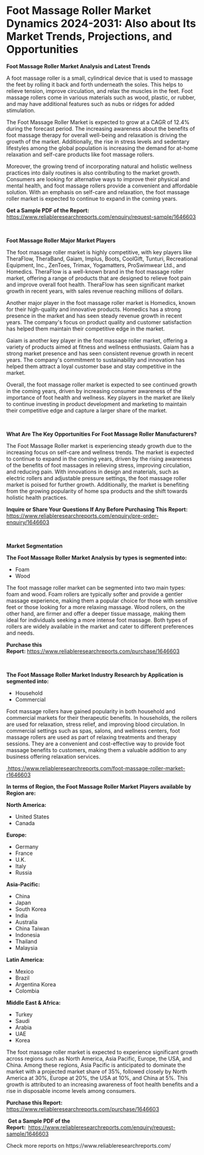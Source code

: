 <p><h1>Foot Massage Roller Market Dynamics 2024-2031: Also about Its Market Trends, Projections, and Opportunities</h1></p><p><strong>Foot Massage Roller Market Analysis and Latest Trends</strong></p>
<p><p>A foot massage roller is a small, cylindrical device that is used to massage the feet by rolling it back and forth underneath the soles. This helps to relieve tension, improve circulation, and relax the muscles in the feet. Foot massage rollers come in various materials such as wood, plastic, or rubber, and may have additional features such as nubs or ridges for added stimulation.</p><p>The Foot Massage Roller Market is expected to grow at a CAGR of 12.4% during the forecast period. The increasing awareness about the benefits of foot massage therapy for overall well-being and relaxation is driving the growth of the market. Additionally, the rise in stress levels and sedentary lifestyles among the global population is increasing the demand for at-home relaxation and self-care products like foot massage rollers.</p><p>Moreover, the growing trend of incorporating natural and holistic wellness practices into daily routines is also contributing to the market growth. Consumers are looking for alternative ways to improve their physical and mental health, and foot massage rollers provide a convenient and affordable solution. With an emphasis on self-care and relaxation, the foot massage roller market is expected to continue to expand in the coming years.</p></p>
<p><strong>Get a Sample PDF of the Report:&nbsp;</strong> <a href="https://www.reliableresearchreports.com/enquiry/request-sample/1646603">https://www.reliableresearchreports.com/enquiry/request-sample/1646603</a></p>
<p>&nbsp;</p>
<p><strong>Foot Massage Roller Major Market Players</strong></p>
<p><p>The foot massage roller market is highly competitive, with key players like TheraFlow, TheraBand, Gaiam, Implus, Boots, CoolGift, Tunturi, Recreational Equipment, Inc., ZenToes, Trimax, Yogamatters, ProSwimwear Ltd., and Homedics. TheraFlow is a well-known brand in the foot massage roller market, offering a range of products that are designed to relieve foot pain and improve overall foot health. TheraFlow has seen significant market growth in recent years, with sales revenue reaching millions of dollars.</p><p>Another major player in the foot massage roller market is Homedics, known for their high-quality and innovative products. Homedics has a strong presence in the market and has seen steady revenue growth in recent years. The company's focus on product quality and customer satisfaction has helped them maintain their competitive edge in the market.</p><p>Gaiam is another key player in the foot massage roller market, offering a variety of products aimed at fitness and wellness enthusiasts. Gaiam has a strong market presence and has seen consistent revenue growth in recent years. The company's commitment to sustainability and innovation has helped them attract a loyal customer base and stay competitive in the market.</p><p>Overall, the foot massage roller market is expected to see continued growth in the coming years, driven by increasing consumer awareness of the importance of foot health and wellness. Key players in the market are likely to continue investing in product development and marketing to maintain their competitive edge and capture a larger share of the market.</p></p>
<p>&nbsp;</p>
<p><strong>What Are The Key Opportunities For Foot Massage Roller Manufacturers?</strong></p>
<p><p>The Foot Massage Roller market is experiencing steady growth due to the increasing focus on self-care and wellness trends. The market is expected to continue to expand in the coming years, driven by the rising awareness of the benefits of foot massages in relieving stress, improving circulation, and reducing pain. With innovations in design and materials, such as electric rollers and adjustable pressure settings, the foot massage roller market is poised for further growth. Additionally, the market is benefiting from the growing popularity of home spa products and the shift towards holistic health practices.</p></p>
<p><strong>Inquire or Share Your Questions If Any Before Purchasing This Report:</strong> <a href="https://www.reliableresearchreports.com/enquiry/pre-order-enquiry/1646603">https://www.reliableresearchreports.com/enquiry/pre-order-enquiry/1646603</a></p>
<p>&nbsp;</p>
<p><strong>Market Segmentation</strong></p>
<p><strong>The Foot Massage Roller Market Analysis by types is segmented into:</strong></p>
<p><ul><li>Foam</li><li>Wood</li></ul></p>
<p><p>The foot massage roller market can be segmented into two main types: foam and wood. Foam rollers are typically softer and provide a gentler massage experience, making them a popular choice for those with sensitive feet or those looking for a more relaxing massage. Wood rollers, on the other hand, are firmer and offer a deeper tissue massage, making them ideal for individuals seeking a more intense foot massage. Both types of rollers are widely available in the market and cater to different preferences and needs.</p></p>
<p><strong>Purchase this Report:&nbsp;</strong><a href="https://www.reliableresearchreports.com/purchase/1646603">https://www.reliableresearchreports.com/purchase/1646603</a></p>
<p>&nbsp;</p>
<p><strong>The Foot Massage Roller Market Industry Research by Application is segmented into:</strong></p>
<p><ul><li>Household</li><li>Commercial</li></ul></p>
<p><p>Foot massage rollers have gained popularity in both household and commercial markets for their therapeutic benefits. In households, the rollers are used for relaxation, stress relief, and improving blood circulation. In commercial settings such as spas, salons, and wellness centers, foot massage rollers are used as part of relaxing treatments and therapy sessions. They are a convenient and cost-effective way to provide foot massage benefits to customers, making them a valuable addition to any business offering relaxation services.</p></p>
<p><a href="https://www.reliableresearchreports.com/foot-massage-roller-market-r1646603">&nbsp;https://www.reliableresearchreports.com/foot-massage-roller-market-r1646603</a></p>
<p><strong>In terms of Region, the Foot Massage Roller Market Players available by Region are:</strong></p>
<p>
    <p> <strong> North America: </strong>
        <ul>
            <li>United States</li>
            <li>Canada</li>
        </ul>
        </p> 
    <p> <strong> Europe: </strong>
        <ul>
            <li>Germany</li>
            <li>France</li>
            <li>U.K.</li>
            <li>Italy</li>
            <li>Russia</li>
        </ul>
        </p> 
    <p> <strong> Asia-Pacific: </strong>
        <ul>
            <li>China</li>
            <li>Japan</li>
            <li>South Korea</li>
            <li>India</li>
            <li>Australia</li>
            <li>China Taiwan</li>
            <li>Indonesia</li>
            <li>Thailand</li>
            <li>Malaysia</li>
        </ul>
        </p> 
    <p> <strong> Latin America: </strong>
        <ul>
            <li>Mexico</li>
            <li>Brazil</li>
            <li>Argentina Korea</li>
            <li>Colombia</li>
        </ul>
        </p> 
    <p> <strong> Middle East & Africa: </strong>
        <ul>
            <li>Turkey</li>
            <li>Saudi</li>
            <li>Arabia</li>
            <li>UAE</li>
            <li>Korea</li>
        </ul>
    </p>
    </p>
<p><p>The foot massage roller market is expected to experience significant growth across regions such as North America, Asia Pacific, Europe, the USA, and China. Among these regions, Asia Pacific is anticipated to dominate the market with a projected market share of 35%, followed closely by North America at 30%, Europe at 20%, the USA at 10%, and China at 5%. This growth is attributed to an increasing awareness of foot health benefits and a rise in disposable income levels among consumers.</p></p>
<p><strong>Purchase this Report: </strong><a href="https://www.reliableresearchreports.com/purchase/1646603">https://www.reliableresearchreports.com/purchase/1646603</a></p>
<p>&nbsp;<strong>Get a Sample PDF of the Report:&nbsp;&nbsp;</strong><a href="https://www.reliableresearchreports.com/enquiry/request-sample/1646603">https://www.reliableresearchreports.com/enquiry/request-sample/1646603</a></p>
<p><strong></strong></p>
<p>Check more reports on https://www.reliableresearchreports.com/</p>